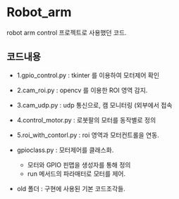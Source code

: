 # Robot_arm
  robot arm control
  프로젝트로 사용했던 코드.

## 코드내용

- 1.gpio_control.py : tkinter 를 이용하여 모터제어 확인
- 2.cam_roi.py : opencv 를 이용한 ROI 영역 감지.
- 3.cam_udp.py : udp 통신으로, 캠 모니터링 (외부에서 접속
- 4.control_motor.py : 로봇팔의 모터를 동작별로 정의
- 5.roi_with_contorl.py : roi 영역과 모터컨트롤을 연동.

- gpioclass.py : 모터제어를 클래스화.
  - 모터와 GPIO 핀맵을 생성자를 통해 정의 
  - run 메서드의 파라매터로 모터를 제어.
  
- old 폴더 : 구현에 사용된 기본 코드조각들.
